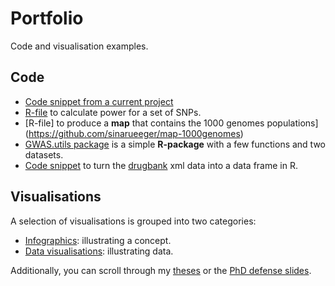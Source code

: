 # Portfolio

Code and visualisation examples.

## Code

- [Code snippet from a current project](code/drugbank2dfr.R) 
- [R-file](code/power_calc.R) to calculate power for a set of SNPs.
- [R-file] to produce a **map** that contains the 1000 genomes populations](https://github.com/sinarueeger/map-1000genomes)
- [GWAS.utils package](https://github.com/sinarueeger/GWAS.utils) is a simple **R-package** with a few functions and two datasets.
- [Code snippet](code/drugbank2dfr.R) to turn the [drugbank](https://www.drugbank.ca/) xml data into a data frame in R.

## Visualisations

A selection of visualisations is grouped into two categories:

- [Infographics](infoviz/): illustrating a concept.
- [Data visualisations](dataviz/): illustrating data.

Additionally, you can scroll through my [theses](theses/) or the [PhD defense slides](https://sinarueeger.github.io/publicdefense/slides#1).
